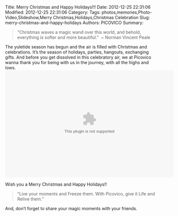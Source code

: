 Title: Merry Christmas and Happy Holidays!!!
Date: 2012-12-25 22:31:06
Modified: 2012-12-25 22:31:06
Category: 
Tags: photos,memories,Photo-Video,Slideshow,Merry Christmas,Holidays,Christmas Celebration
Slug: merry-christmas-and-happy-holidays
Authors: PICOVICO
Summary: 

<blockquote>"Christmas waves a magic wand over this world, and behold, everything is softer and more beautiful.”  ~ Norman Vincent Peale</blockquote>
The yuletide season has begun and the air is filled with Christmas and celebrations. It’s the season of holidays, parties, hangouts, exchanging gifts. And before you get dissolved in this celebratory air, we at Picovico wanna thank you for being with us in the journey, with all the highs and lows.

<embed allowfullscreen="true" allowscriptaccess="always" id="picovico-player-8a4bb62006b945bdad299d74136a0225" name="picovico-player-8a4bb62006b945bdad299d74136a0225" src="https://www.picovico.com/player/player.swf?file=http://s3.amazonaws.com/pvcdn2/video/8a4bb62006b945bdad299d74136a0225/8a4bb62006b945bdad299d74136a0225-360.mp4&image=http://s3.amazonaws.com/pvcdn2/video/8a4bb62006b945bdad299d74136a0225/8a4bb62006b945bdad299d74136a0225-360.jpg&skin=https://www.picovico.com//player/bekle.zip&baseurl=https://www.picovico.com/&controlbar.position=over&logo.file=https://www.picovico.com/themes/_global/images/picovico.png&logo.link=https://www.picovico.com/play/8a4bb62006b945bdad299d74136a0225&logo.margin=20&logo.position=top-left&logo.over=1&logo.out=0.8&logo.hide=false" width="550" height="350"/>

Wish you a Merry Christmas and Happy Holidays!!
<blockquote>“Live your moments and Freeze them.
With Picovico, give it Life and Relive them.”</blockquote>
And, don’t forget to share your magic moments with your friends.